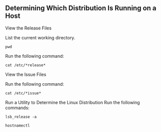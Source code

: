 ## Determining Which Distribution Is Running on a Host
 
View the Release Files

List the current working directory.
```
pwd
```

Run the following command:
```
cat /etc/*release*
```

View the Issue Files

Run the following command:
```
cat /etc/*issue*
```

Run a Utility to Determine the Linux Distribution
Run the following commands:
```
lsb_release -a
```
```
hostnamectl
```
